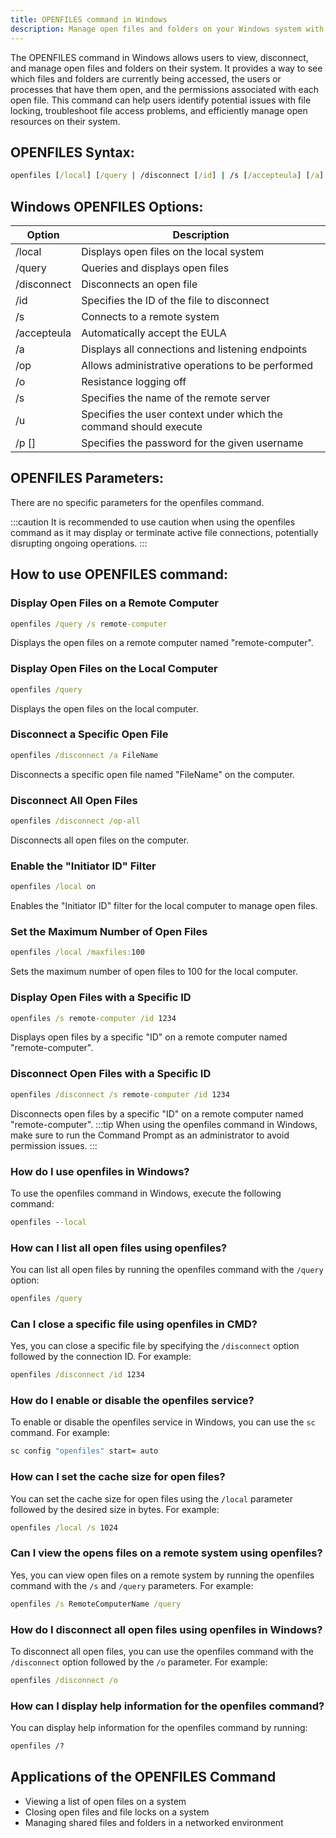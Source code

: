 ```yaml
---
title: OPENFILES command in Windows
description: Manage open files and folders on your Windows system with the OPENFILES command. Learn how to view, disconnect, and manage open files efficiently.
---
```


The OPENFILES command in Windows allows users to view, disconnect, and manage open files and folders on their system. It provides a way to see which files and folders are currently being accessed, the users or processes that have them open, and the permissions associated with each open file. This command can help users identify potential issues with file locking, troubleshoot file access problems, and efficiently manage open resources on their system.

## OPENFILES Syntax:
```cmd
openfiles [/local] [/query | /disconnect [/id] | /s [/accepteula] [/a] [/op] [/o] [/s <servername>] [/u <username> [/p [<password>]]]
```

## Windows OPENFILES Options:
| Option          | Description                                            |
|-----------------|--------------------------------------------------------|
| /local          | Displays open files on the local system                |
| /query          | Queries and displays open files                       |
| /disconnect     | Disconnects an open file                                |
| /id             | Specifies the ID of the file to disconnect             |
| /s              | Connects to a remote system                             |
| /accepteula     | Automatically accept the EULA                           |
| /a              | Displays all connections and listening endpoints        |
| /op             | Allows administrative operations to be performed        |
| /o              | Resistance logging off                                  |
| /s <servername> | Specifies the name of the remote server                 |
| /u <username>   | Specifies the user context under which the command should execute |
| /p [<password>] | Specifies the password for the given username           |

## OPENFILES Parameters:
There are no specific parameters for the openfiles command.

:::caution
It is recommended to use caution when using the openfiles command as it may display or terminate active file connections, potentially disrupting ongoing operations.
:::
## How to use OPENFILES command:
### Display Open Files on a Remote Computer
```cmd
openfiles /query /s remote-computer
```
Displays the open files on a remote computer named "remote-computer".

### Display Open Files on the Local Computer
```cmd
openfiles /query
```
Displays the open files on the local computer.

### Disconnect a Specific Open File
```cmd
openfiles /disconnect /a FileName
```
Disconnects a specific open file named "FileName" on the computer.

### Disconnect All Open Files
```cmd
openfiles /disconnect /op-all
```
Disconnects all open files on the computer.

### Enable the "Initiator ID" Filter
```cmd
openfiles /local on
```
Enables the "Initiator ID" filter for the local computer to manage open files.

### Set the Maximum Number of Open Files
```cmd
openfiles /local /maxfiles:100
```
Sets the maximum number of open files to 100 for the local computer.

### Display Open Files with a Specific ID
```cmd
openfiles /s remote-computer /id 1234
```
Displays open files by a specific "ID" on a remote computer named "remote-computer".

### Disconnect Open Files with a Specific ID
```cmd
openfiles /disconnect /s remote-computer /id 1234
```
Disconnects open files by a specific "ID" on a remote computer named "remote-computer".
:::tip
When using the openfiles command in Windows, make sure to run the Command Prompt as an administrator to avoid permission issues.
:::

### How do I use openfiles in Windows?
To use the openfiles command in Windows, execute the following command:
```cmd
openfiles --local
```

### How can I list all open files using openfiles?
You can list all open files by running the openfiles command with the `/query` option:
```cmd
openfiles /query
```

### Can I close a specific file using openfiles in CMD?
Yes, you can close a specific file by specifying the `/disconnect` option followed by the connection ID. For example:
```cmd
openfiles /disconnect /id 1234
```

### How do I enable or disable the openfiles service?
To enable or disable the openfiles service in Windows, you can use the `sc` command. For example:
```cmd
sc config "openfiles" start= auto
```

### How can I set the cache size for open files?
You can set the cache size for open files using the `/local` parameter followed by the desired size in bytes. For example:
```cmd
openfiles /local /s 1024
```

### Can I view the opens files on a remote system using openfiles?
Yes, you can view open files on a remote system by running the openfiles command with the `/s` and `/query` parameters. For example:
```cmd
openfiles /s RemoteComputerName /query
```

### How do I disconnect all open files using openfiles in Windows?
To disconnect all open files, you can use the openfiles command with the `/disconnect` option followed by the `/o` parameter. For example:
```cmd
openfiles /disconnect /o
```

### How can I display help information for the openfiles command?
You can display help information for the openfiles command by running:
```cmd
openfiles /?
```
## Applications of the OPENFILES Command

- Viewing a list of open files on a system
- Closing open files and file locks on a system
- Managing shared files and folders in a networked environment